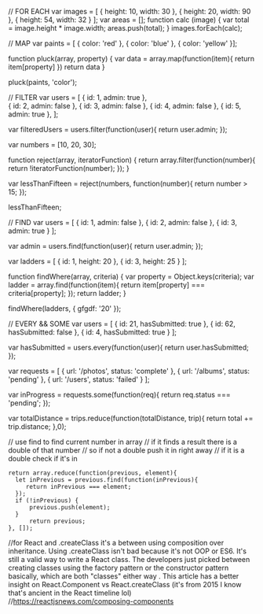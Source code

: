// FOR EACH 
var images = [
  { height: 10, width: 30 },
  { height: 20, width: 90 },
  { height: 54, width: 32 }
];
var areas = [];
function calc (image) {
   var total = image.height * image.width;
   areas.push(total);
}
images.forEach(calc);

// MAP 
var paints = [ { color: 'red' }, { color: 'blue' }, { color: 'yellow' }];

function pluck(array, property) {
    var data = array.map(function(item){
        return item[property]
    })
    return data
}

pluck(paints, 'color');

// FILTER 
var users = [
 { id: 1, admin: true },  
 { id: 2, admin: false },
 { id: 3, admin: false },
 { id: 4, admin: false },
 { id: 5, admin: true },
];

var filteredUsers = users.filter(function(user){
	return user.admin;
});

var numbers = [10, 20, 30];

function reject(array, iteratorFunction) {
  return array.filter(function(number){
    return !iteratorFunction(number);
  });
}

var lessThanFifteen = reject(numbers, function(number){
  return number > 15;
}); 

lessThanFifteen;

// FIND 
var users = [
  { id: 1, admin: false },
  { id: 2, admin: false },
  { id: 3, admin: true }
];

var admin = users.find(function(user){
    return user.admin;
});

var ladders = [
  { id: 1, height: 20 },
  { id: 3, height: 25 }
];

function findWhere(array, criteria) {
  var property = Object.keys(criteria);
  var ladder = array.find(function(item){
      return item[property] === criteria[property];
  });
  return ladder;
}

findWhere(ladders, { gfgdf: '20' });

// EVERY && SOME 
var users = [
  { id: 21, hasSubmitted: true },
  { id: 62, hasSubmitted: false },
  { id: 4, hasSubmitted: true }
];

var hasSubmitted = users.every(function(user){
    return user.hasSubmitted;
});

var requests = [
  { url: '/photos', status: 'complete' },
  { url: '/albums', status: 'pending' },
  { url: '/users', status: 'failed' }
];

var inProgress = requests.some(function(req){
    return req.status === 'pending';
});

var totalDistance = trips.reduce(function(totalDistance, trip){
    return total += trip.distance;
},0);

// use find to find current number in array
// if it finds a result there is a double of that number
// so if not a double push it in right away
// if it is a double check if it's in 

```
return array.reduce(function(previous, element){
  let inPrevious = previous.find(function(inPrevious){
     return inPrevious === element;
  });
  if (!inPrevious) {
      previous.push(element);
  }
      return previous;
}, []);
```
//for React and .createClass it's a between using composition over inheritance. Using .createClass isn't bad because it's not OOP or ES6. It's still a valid way to write a React class. The developers just picked between creating classes using the factory pattern or the constructor pattern basically, which are both "classes" either way .  This article has a better insight on React.Component vs React.createClass (it's from 2015 I know that's ancient in the React timeline lol)
//https://reactjsnews.com/composing-components














